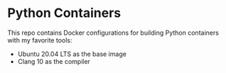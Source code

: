 # Python Containers

This repo contains Docker configurations for building Python containers with my favorite tools:

- Ubuntu 20.04 LTS as the base image
- Clang 10 as the compiler
